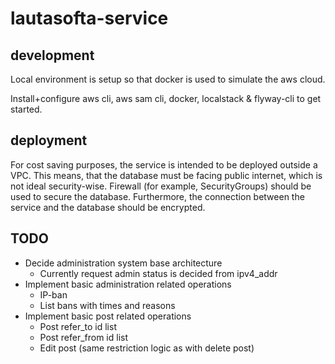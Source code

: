 # lautasofta-service

## development

Local environment is setup so that docker is used to simulate the aws cloud.

Install+configure aws cli, aws sam cli, docker, localstack & flyway-cli to get started.

## deployment

For cost saving purposes, the service is intended to be deployed outside a VPC.
This means, that the database must be facing public internet, which is not ideal security-wise.
Firewall (for example, SecurityGroups) should be used to secure the database.
Furthermore, the connection between the service and the database should be encrypted.


## TODO

* Decide administration system base architecture
  * Currently request admin status is decided from ipv4_addr
* Implement basic administration related operations
  * IP-ban
  * List bans with times and reasons
* Implement basic post related operations
  * Post refer_to id list
  * Post refer_from id list
  * Edit post (same restriction logic as with delete post)
